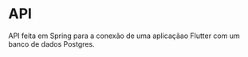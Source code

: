 # API

API feita em Spring para a conexão de uma aplicaçãao Flutter com um banco de dados Postgres.
